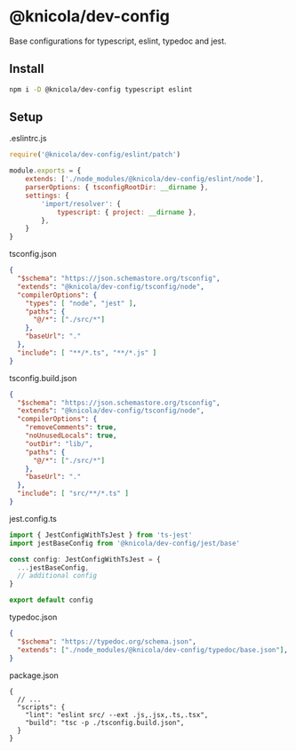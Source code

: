 # @knicola/dev-config

Base configurations for typescript, eslint, typedoc and jest.

## Install
```sh
npm i -D @knicola/dev-config typescript eslint
```

## Setup

.eslintrc.js
```js
require('@knicola/dev-config/eslint/patch')

module.exports = {
    extends: ['./node_modules/@knicola/dev-config/eslint/node'],
    parserOptions: { tsconfigRootDir: __dirname },
    settings: {
        'import/resolver': {
            typescript: { project: __dirname },
        },
    }
}
```

tsconfig.json
```json
{
  "$schema": "https://json.schemastore.org/tsconfig",
  "extends": "@knicola/dev-config/tsconfig/node",
  "compilerOptions": {
    "types": [ "node", "jest" ],
    "paths": {
      "@/*": ["./src/*"]
    },
    "baseUrl": "."
  },
  "include": [ "**/*.ts", "**/*.js" ]
}
```

tsconfig.build.json
```json
{
  "$schema": "https://json.schemastore.org/tsconfig",
  "extends": "@knicola/dev-config/tsconfig/node",
  "compilerOptions": {
    "removeComments": true,
    "noUnusedLocals": true,
    "outDir": "lib/",
    "paths": {
      "@/*": ["./src/*"]
    },
    "baseUrl": "."
  },
  "include": [ "src/**/*.ts" ]
}
```

jest.config.ts
```ts
import { JestConfigWithTsJest } from 'ts-jest'
import jestBaseConfig from '@knicola/dev-config/jest/base'

const config: JestConfigWithTsJest = {
  ...jestBaseConfig,
  // additional config
}

export default config
```

typedoc.json
```json
{
  "$schema": "https://typedoc.org/schema.json",
  "extends": ["./node_modules/@knicola/dev-config/typedoc/base.json"],
}
```

package.json
```jsonc
{
  // ...
  "scripts": {
    "lint": "eslint src/ --ext .js,.jsx,.ts,.tsx",
    "build": "tsc -p ./tsconfig.build.json",
  }
}
```
